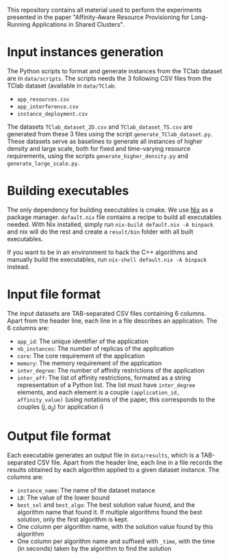 This repository contains all material used to perform the experiments presented in the paper "Affinity-Aware Resource Provisioning for Long-Running Applications in Shared Clusters".


Input instances generation
==========================

The Python scripts to format and generate instances from the TClab dataset are in `data/scripts`.
The scripts needs the 3 following CSV files from the TClab dataset (available in `data/TClab`:
- `app_resources.csv`
- `app_interference.csv`
- `instance_deployment.csv`

The datasets `TClab_dataset_2D.csv` and `TClab_dataset_TS.csv` are generated from these 3 files using the script `generate_TClab_dataset.py`.
These datasets serve as baselines to generate all instances of higher density and large scale, both for fixed and time-varying resource requirements, using the scripts `generate_higher_density.py` and `generate_large_scale.py`.


Building executables
====================

The only dependency for building executables is cmake.
We use [Nix](https://nixos.org/) as a package manager.
`default.nix` file contains a recipe to build all executables needed.
With Nix installed, simply run `nix-build default.nix -A binpack` and nix will do the rest and create a `result/bin` folder with all built executables.

If you want to be in an environment to hack the C++ algorithms and manually build the executables, run `nix-shell default.nix -A binpack` instead.


Input file format
=================

The input datasets are TAB-separated CSV files containing 6 columns.
Apart from the header line, each line in a file describes an application.
The 6 columns are:
- `app_id`: The unique identifier of the application
- `nb_instances`: The number of replicas of the application
- `core`: The core requirement of the application
- `memory`: The memory requirement of the application
- `inter_degree`: The number of affinity restrictions of the application
- `inter_aff`: The list of affinity restrictions, formated as a string representation of a Python list. The list must have `inter_degree` elements, and each element is a couple `(application_id, affinity_value)` (using notations of the paper, this corresponds to the couples $(j, a_{ij})$ for application $i$)



Output file format
==================

Each executable generates an output file in `data/results`, which is a TAB-separated CSV file.
Apart from the header line, each line in a file records the results obtained by each algorithm applied to a given dataset instance.
The columns are:
- `instance_name`: The name of the dataset instance
- `LB`: The value of the lower bound
- `best_sol` and `best_algo`: The best solution value found, and the algorithm name that found it. If multiple algorithms found the best solution, only the first algorithm is kept.
- One column per algorithm name, with the solution value found by this algorithm
- One column per algorithm name and suffixed with `_time`, with the time (in seconds) taken by the algorithm to find the solution

